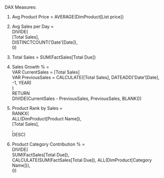 DAX Measures:

1. Avg Product Price = AVERAGE(DimProduct[List price])

2. Avg Sales per Day \=  
   DIVIDE(  
       [Total Sales],  
       DISTINCTCOUNT('Date'[Date]),  
       0) 

3. Total Sales \= SUM(FactSales[Total Due])

4. Sales Growth % \=  
   VAR CurrentSales \= [Total Sales]  
   VAR PreviousSales \= CALCULATE([Total Sales], DATEADD('Date'[Date], -1, YEAR)  
   )  
   RETURN  
   DIVIDE(CurrentSales - PreviousSales, PreviousSales, BLANK())  

5. Product Rank by Sales \=  
   RANKX(  
       ALL(DimProduct[Product Name]),  
       [Total Sales],  
       ,  
       DESC)  

6. Product Category Contribution % \=  
   DIVIDE(  
      SUM(FactSales[Total Due]),  
       CALCULATE(SUM(FactSales[Total Due]), ALL(DimProduct[Category Name])),  
       0)